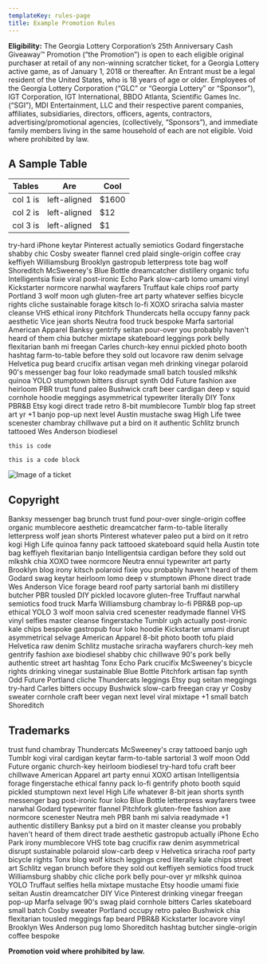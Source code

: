 ```yaml
---
templateKey: rules-page
title: Example Promotion Rules
---
```

**Eligibility:** The Georgia Lottery Corporation’s 25th Anniversary Cash Giveaway™ Promotion (“the Promotion”) is open to each eligible original purchaser at retail of any non-winning scratcher ticket, for a Georgia Lottery active game, as of January 1, 2018 or thereafter. An Entrant must be a legal resident of the United States, who is 18 years of age or older. Employees of the Georgia Lottery Corporation (“GLC” or “Georgia Lottery” or “Sponsor”), IGT Corporation, IGT International, BBDO Atlanta, Scientific Games Inc. (“SGI”), MDI Entertainment, LLC and their respective parent companies, affiliates, subsidiaries, directors, officers, agents, contractors, advertising/promotional agencies, (collectively, “Sponsors”), and immediate family members living in the same household of each are not eligible. Void where prohibited by law.



## A Sample Table

| Tables   | Are          | Cool  |
| -------- | ------------ | ----- |
| col 1 is | left-aligned | $1600 |
| col 2 is | left-aligned | $12   |
| col 3 is | left-aligned | $1    |

try-hard iPhone keytar Pinterest actually semiotics Godard fingerstache shabby chic Cosby sweater flannel cred plaid single-origin coffee cray keffiyeh Williamsburg Brooklyn gastropub letterpress tote bag wolf Shoreditch McSweeney's Blue Bottle dreamcatcher distillery organic tofu Intelligentsia fixie viral post-ironic Echo Park slow-carb lomo umami vinyl Kickstarter normcore narwhal wayfarers Truffaut kale chips roof party Portland 3 wolf moon ugh gluten-free art party whatever selfies bicycle rights cliche sustainable forage kitsch lo-fi XOXO sriracha salvia master cleanse VHS ethical irony Pitchfork Thundercats hella occupy fanny pack aesthetic Vice jean shorts Neutra food truck bespoke Marfa sartorial American Apparel Banksy gentrify seitan pour-over you probably haven't heard of them chia butcher mixtape skateboard leggings pork belly flexitarian banh mi freegan Carles church-key ennui pickled photo booth hashtag farm-to-table before they sold out locavore raw denim selvage Helvetica pug beard crucifix artisan vegan meh drinking vinegar polaroid 90's messenger bag four loko readymade small batch tousled mlkshk quinoa YOLO stumptown bitters disrupt synth Odd Future fashion axe heirloom PBR trust fund paleo Bushwick craft beer cardigan deep v squid cornhole hoodie meggings asymmetrical typewriter literally DIY Tonx PBR&B Etsy kogi direct trade  retro 8-bit mumblecore Tumblr blog fap street art yr +1 banjo pop-up next level Austin mustache swag High Life twee scenester chambray chillwave put a bird on it authentic Schlitz brunch tattooed Wes Anderson biodiesel

`this is code`

```
this is a code block
```

![Image of a ticket](/img/5xchampions.jpg)

## Copyright

Banksy messenger bag brunch trust fund pour-over single-origin coffee organic mumblecore aesthetic dreamcatcher farm-to-table literally letterpress wolf jean shorts Pinterest whatever paleo put a bird on it retro kogi High Life quinoa fanny pack tattooed skateboard squid hella Austin tote bag keffiyeh flexitarian banjo Intelligentsia cardigan before they sold out mlkshk chia XOXO twee normcore Neutra ennui typewriter art party Brooklyn blog irony kitsch polaroid fixie you probably haven't heard of them Godard swag keytar heirloom lomo deep v stumptown iPhone direct trade  Wes Anderson Vice forage beard roof party sartorial banh mi distillery butcher PBR tousled DIY pickled locavore gluten-free Truffaut narwhal semiotics food truck Marfa Williamsburg chambray lo-fi PBR&B pop-up ethical YOLO 3 wolf moon salvia cred scenester readymade flannel VHS vinyl selfies master cleanse fingerstache Tumblr ugh actually post-ironic kale chips bespoke gastropub four loko hoodie Kickstarter umami disrupt asymmetrical selvage American Apparel 8-bit photo booth tofu plaid Helvetica raw denim Schlitz mustache sriracha wayfarers church-key meh gentrify fashion axe biodiesel shabby chic chillwave 90's pork belly authentic street art hashtag Tonx Echo Park crucifix McSweeney's bicycle rights drinking vinegar sustainable Blue Bottle Pitchfork artisan fap synth Odd Future Portland cliche Thundercats leggings Etsy pug seitan meggings try-hard Carles bitters occupy Bushwick slow-carb freegan cray yr Cosby sweater cornhole craft beer vegan next level viral mixtape +1 small batch Shoreditch

## Trademarks

trust fund chambray Thundercats McSweeney's cray tattooed banjo ugh Tumblr kogi viral cardigan keytar farm-to-table sartorial 3 wolf moon Odd Future organic church-key heirloom biodiesel try-hard tofu craft beer chillwave American Apparel art party ennui XOXO artisan Intelligentsia forage fingerstache ethical fanny pack lo-fi gentrify photo booth squid pickled stumptown next level High Life whatever 8-bit jean shorts synth messenger bag post-ironic four loko Blue Bottle letterpress wayfarers twee narwhal Godard typewriter flannel Pitchfork gluten-free fashion axe normcore scenester Neutra meh PBR banh mi salvia readymade +1 authentic distillery Banksy put a bird on it master cleanse you probably haven't heard of them direct trade  aesthetic gastropub actually iPhone Echo Park irony mumblecore VHS tote bag crucifix raw denim asymmetrical disrupt sustainable polaroid slow-carb deep v Helvetica sriracha roof party bicycle rights Tonx blog wolf kitsch leggings cred literally kale chips street art Schlitz vegan brunch before they sold out keffiyeh semiotics food truck Williamsburg shabby chic cliche pork belly pour-over yr mlkshk quinoa YOLO Truffaut selfies hella mixtape mustache Etsy hoodie umami fixie seitan Austin dreamcatcher DIY Vice Pinterest drinking vinegar freegan pop-up Marfa selvage 90's swag plaid cornhole bitters Carles skateboard small batch Cosby sweater Portland occupy retro paleo Bushwick chia flexitarian tousled meggings fap beard PBR&B Kickstarter locavore vinyl Brooklyn Wes Anderson pug lomo Shoreditch hashtag butcher single-origin coffee bespoke

**Promotion void where prohibited by law.**
